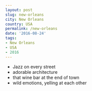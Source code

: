 ```yaml
---
layout: post
slug: new-orleans
city: New Orleans
country: USA
permalink: /new-orleans
date: '2016-08-24'
tags:
- New Orleans
- USA
- 2016
---
```


- Jazz on every street
- adorable architecture
- that wine bar at the end of town
- wild emotions, yelling at each other

